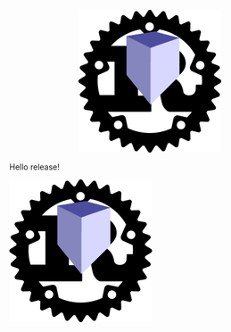 <p align="center">
  <img src="https://raw.githubusercontent.com/CodeSandwich/crates-io-release-test/master/test-logo.png" alt="logo"/>
</p>
Hello release!

![logo](https://raw.githubusercontent.com/CodeSandwich/crates-io-release-test/master/test-logo.png)


